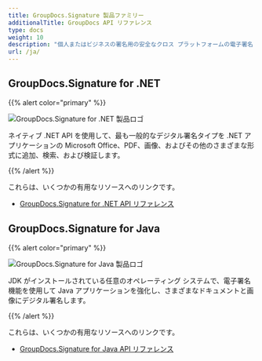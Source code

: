 ```yaml
---
title: GroupDocs.Signature 製品ファミリー
additionalTitle: GroupDocs API リファレンス
type: docs
weight: 10
description: "個人またはビジネスの署名用の安全なクロス プラットフォームの電子署名 API を使用して、ドキュメントの署名を自動化します"
url: /ja/
---
```


## GroupDocs.Signature for .NET

{{% alert color="primary" %}} 

![GroupDocs.Signature for .NET 製品ロゴ](../gdocs_net.png)

ネイティブ .NET API を使用して、最も一般的なデジタル署名タイプを .NET アプリケーションの Microsoft Office、PDF、画像、およびその他のさまざまな形式に追加、検索、および検証します。

{{% /alert %}} 

これらは、いくつかの有用なリソースへのリンクです。

- [GroupDocs.Signature for .NET API リファレンス](/signature/ja/net/)


## GroupDocs.Signature for Java

{{% alert color="primary" %}}

![GroupDocs.Signature for Java 製品ロゴ](../gdocs_java.png)

JDK がインストールされている任意のオペレーティング システムで、電子署名機能を使用して Java アプリケーションを強化し、さまざまなドキュメントと画像にデジタル署名します。

{{% /alert %}}

これらは、いくつかの有用なリソースへのリンクです。

- [GroupDocs.Signature for Java API リファレンス](/signature/java/)
